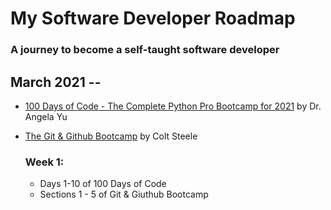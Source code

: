 # My Software Developer Roadmap

### A journey to become a self-taught software developer

## March 2021 -- 
* [100 Days of Code - The Complete Python Pro Bootcamp for 2021](https://www.udemy.com/course/100-days-of-code/) by Dr. Angela Yu
* [The Git & Github Bootcamp](https://www.udemy.com/course/git-and-github-bootcamp/?utm_content=promo&utm_campaign=2021-03-02&utm_source=email-sendgrid&utm_term=4466306&utm_medium=2634490&couponCode=6B902E56651B11D10D78) by Colt Steele

  ### Week 1: 
  * Days 1-10 of 100 Days of Code
  * Sections 1 - 5 of Git & Giuthub Bootcamp
